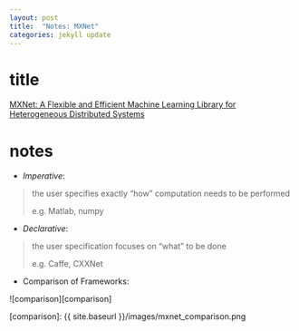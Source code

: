 ```yaml
---
layout: post
title:  "Notes: MXNet"
categories: jekyll update
---
```


title
======
[MXNet: A Flexible and Efficient Machine Learning Library for Heterogeneous Distributed Systems][paper]

notes
======



* _Imperative_:

> the user specifies exactly “how” computation needs to be performed
>
> e.g. Matlab, numpy

* _Declarative_: 

> the user specification focuses on “what” to be done
>
> e.g. Caffe, CXXNet

* Comparison of Frameworks:

![comparison][comparison]

[paper]: http://arxiv.org/abs/1512.01274
[comparison]: {{ site.baseurl }}/images/mxnet_comparison.png

